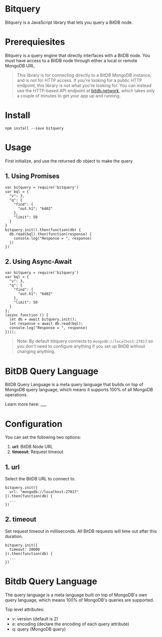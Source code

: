 # Bitquery

Bitquery is a JavaScript library that lets you query a BitDB node.

# Prerequiesites

Bitquery is a query engine that directly interfaces with a BitDB node. You must have access to a BitDB node through either a local or remote MongoDB URL.

> This library is for connecting directly to a BitDB MongoDB instance, and is not for HTTP access. If you're looking for a public HTTP endpoint, this library is not what you're looking for. You can instead use the HTTP-based API endpoint at [bitdb.network](https://bitdb.network), which takes only a couple of minutes to get your app up and running.

# Install

```
npm install --save bitquery
```

# Usage

First initialize, and use the returned db object to make the query. 

## 1. Using Promises


```
var bitquery = require('bitquery')
var bql = {
  "v": 3,
  "q": {
    "find": {
      "out.h1": "6d02"
    },
    "limit": 50
  }
}
bitquery.init().then(function(db) {
  db.read(bql).then(function(response) {
    console.log("Response = ", response)
  })
})
```

## 2. Using Async-Await

```
var bitquery = require('bitquery')
var bql = {
  "v": 3,
  "q": {
    "find": {
      "out.h1": "6d02"
    },
    "limit": 50
  }
};
(async function () {
  let db = await bitquery.init();
  let response = await db.read(bql);
  console.log("Response = ", response)
})();
```

> Note: By default bitquery connects to `mongodb://localhost:27017` so you don't need to configure anything if you set up BitDB without changing anything.

# BitDB Query Language

BitDB Query Language is a meta query language that builds on top of MongoDB query language, which means it supports 100% of all MongoDB operations.

Learn more here: ___

# Configuration

You can set the following two options:

1. **url:** BitDB Node URL
2. **timeout:** Request timeout

## 1. url

Select the BitDB URL to connect to. 

```
bitquery.init({
  url: "mongodb://localhost:27017"
}).then(function(db) {
  ...
})
```

## 2. timeout

Set request timeout in milliseconds. All BitDB requests will time out after this duration.

```
bitquery.init({
  timeout: 20000
}).then(function(db) {
  ...
})
```

# Bitdb Query Language

The query language is a meta language built on top of MongoDB's own query language, which means 100% of MongoDB's queries are supported.

Top level attributes:

- v: version (default is 2)
- e: encoding (declare the encoding of each query attribute)
- q: query (MongoDB query)

